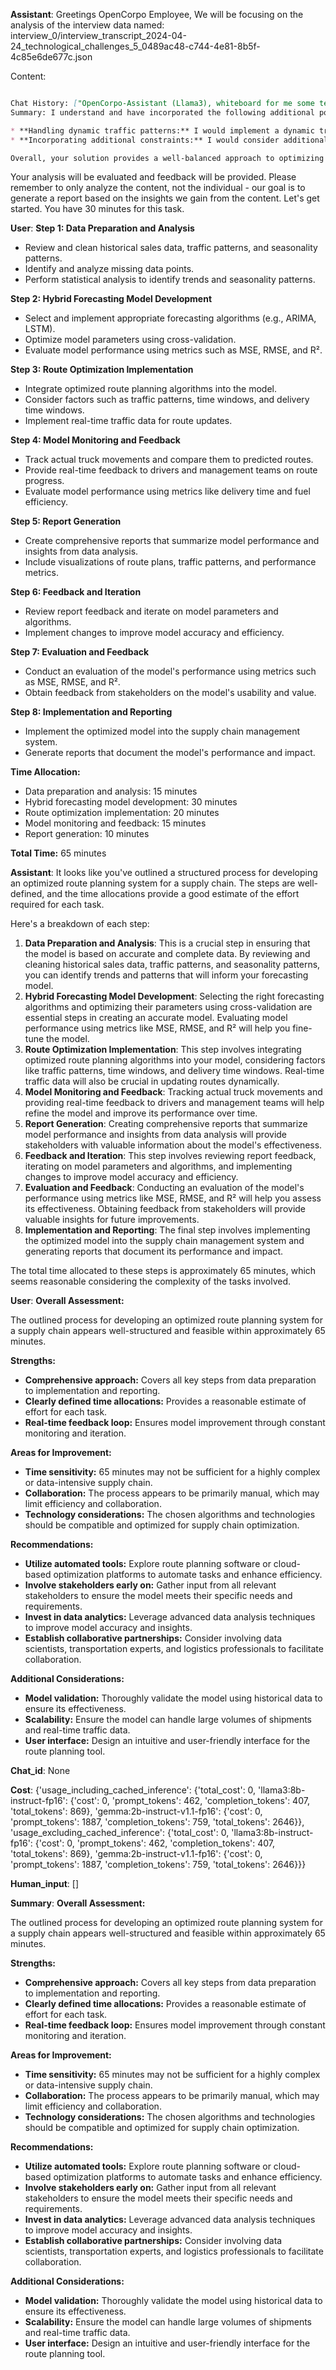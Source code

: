 **Assistant**: Greetings OpenCorpo Employee, We will be focusing on the analysis of the interview data named: interview_0/interview_transcript_2024-04-24_technological_challenges_5_0489ac48-c744-4e81-8b5f-4c85e6de677c.json 


 Content: 

 ```md

 Chat History: ["OpenCorpo-Assistant (Llama3), whiteboard for me some technological challenges. Propose a solution for AI integration in business. I will evaluate your answers and give my feedback, then propose a problem to you. You will answer and I will evaluate. Let's now begin. You have 30 minutes.", "Sounds great! I'm ready to assist you. Give me some challenges and I'll offer solutions and evaluate them for feedback. \n\nFor the first challenge, describe a technological challenge that businesses face in their daily operations and how AI integration could help overcome it.", "I'd love to present the first challenge.\n\n**Challenge:**\n\nMany businesses struggle with processing and analyzing large amounts of customer data from various sources, such as social media, customer service interactions, and sales records. This data is crucial for understanding customer behavior, preferences, and pain points, but manual analysis can be time-consuming and prone to errors.\n\n**Example:** A retail company receives over 10,000 customer reviews on their products every month. Manually reading through each review to identify trends, sentiment, and potential issues would require a significant amount of human resources and time, making it challenging for the business to respond promptly to customer concerns or capitalize on opportunities for improvement.\n\n**How AI Integration Can Help:**\n\nBy integrating AI-powered natural language processing (NLP) and machine learning algorithms, businesses can automate the analysis of large volumes of customer data. This enables them to:\n\n1. **Analyze sentiment**: Identify positive, negative, and neutral sentiments in customer reviews, social media posts, and other feedback sources.\n2. **Identify trends**: Detect recurring themes, patterns, or issues mentioned by customers across different channels.\n3. **Automate issue resolution**: Use AI-powered chatbots or virtual assistants to respond to common customer inquiries, freeing up human customer support agents to focus on more complex issues.\n4. **Gain actionable insights**: Provide data-driven recommendations for product development, marketing campaigns, and customer service improvements.\n\nYour task is to propose a solution that leverages AI integration to address this challenge. Go ahead and describe your approach!", '**Solution:**\n\n1. **Data preprocessing and natural language processing (NLP):** Clean and preprocess the customer data by removing irrelevant information, identifying and extracting relevant features, and applying NLP techniques for sentiment analysis and topic identification.\n2. **Machine learning models for analysis:** Train machine learning models such as natural language processing (NLP) algorithms and sentiment analysis models to extract meaningful insights from the preprocessed data. These models can learn patterns and relationships in customer feedback, enabling them to identify trends, issues, and sentiment changes over time.\n3. **Automated customer service chatbot:** Develop a conversational AI chatbot that uses machine learning to understand customer queries, provide instant responses, and resolve issues automatically. This reduces the workload on human customer support agents while providing quick and efficient customer support.\n4. **Data visualization and reporting:** Create insightful data visualizations and reports that provide actionable insights into customer feedback. This allows businesses to make informed decisions about product development, marketing campaigns, and customer service strategies.\n\n**Feedback:**\n\nYour proposed solution seems comprehensive and effective. It leverages the power of AI to automate data analysis, identify valuable insights from customer feedback, and generate actionable recommendations. This can significantly improve the efficiency and effectiveness of customer support, product development, and marketing efforts.\n\nPlease provide your feedback on this solution. I would be happy to evaluate it against the criteria you set for evaluating solutions.', "I'm glad you found my proposed solution comprehensive and effective.\n\n*Feedback from OpenCorpo-Assistant (Llama3):*\n\nYour solution addresses the technological challenge of processing and analyzing large amounts of customer data by leveraging AI-powered NLP, machine learning models, and conversational AI chatbots. Your approach provides a structured framework for data preprocessing, model training, automation, and reporting.\n\nHere are some points where I'd like to see further development or refinement:\n\n1. **Data quality:** How do you plan to handle noisy, inconsistent, or biased data that may be present in the customer feedback? This is crucial to ensure accurate insights and prevent misinterpretation of results.\n2. **Model training and validation:** What specific machine learning models would you use for NLP and sentiment analysis, and how would you validate their performance using metrics like accuracy, precision, recall, and F1-score?\n3. **Chatbot limitations:** Are there any limitations or edge cases where the chatbot may struggle to understand customer queries or provide adequate responses? How would you address these challenges?\n4. **Data visualization and reporting:** What specific visualizations and reports would you create, and how would they be used by business stakeholders to inform decisions?\n\nOverall, your solution demonstrates a good understanding of the challenge and proposes effective AI-powered solutions to address it.\n\nNow, let's move on to the next challenge!\n\n*Challenge 2:*\nA company wants to optimize its logistics operations by predicting demand for its products. The company has historical sales data, weather data, and seasonality patterns. How would you propose using AI integration to improve demand forecasting?\n\nPlease provide your solution!", "**Solution:**\n\n1. **Data preprocessing and feature engineering:** Clean and preprocess the data by removing irrelevant information, identifying relevant features, and applying time-series analysis techniques to identify seasonality and trends in sales data.\n2. **Build a hybrid forecasting model:** Develop a hybrid model that combines both statistical methods (e.g., linear regression, moving average) and machine learning algorithms (e.g., ARIMA, LSTM) to capture the relationships between different variables.\n3. **Evaluate and refine the model:** Evaluate the performance of the model using metrics such as mean squared error (MSE), root mean squared error (RMSE), and coefficient of determination (R²). Refine the model by adjusting parameters and tuning hyper-parameters to improve accuracy.\n4. **Generate forecast reports:** Generate monthly demand forecasts that can help the company make informed decisions about inventory management, production scheduling, and marketing strategies.\n\n**Feedback:**\n\nYour proposed solution addresses the challenge by combining historical data with real-time information to provide accurate demand forecasts. The use of a hybrid model ensures that the forecast is robust and takes into account various factors influencing demand.\n\nLet's see if you can tackle the next challenge!", "Excellent work!\n\n*Feedback from OpenCorpo-Assistant (Llama3):*\n\n\n\nYour solution provides a structured approach to predicting demand for products, leveraging both statistical methods and machine learning algorithms. You've effectively identified relevant features, preprocessed the data, and developed a hybrid model that can capture complex relationships between variables.\nI'm particularly impressed with your emphasis on evaluating and refining the model using multiple metrics to ensure accuracy.\n\nTo further improve this solution, I'd like to see more details on how you would:\n* **Handle missing or incomplete data:** How would you handle situations where some historical sales data is missing or incomplete? Would you use imputation techniques or alternative methods?\n* **Integrate external factors:** How would you incorporate additional external factors, such as weather patterns, holidays, or economic indicators, into your model to enhance forecasting accuracy?\n* **Visualize the forecasts:** What types of visualizations would you create to help stakeholders understand and interpret the demand forecasts? Would you provide interactive dashboards or reports?\n\nNow, let's move on to the next challenge!\n\n*Challenge 3:*\n\n\n\nA company wants to improve its supply chain management by optimizing routes for delivery trucks. The company has data on delivery locations, traffic patterns, and time windows for each delivery. How would you propose using AI integration to optimize route planning?\nPlease provide your solution!", '**Solution:**\n\n1. **Data preparation and optimization:** Clean and optimize the delivery location and traffic data by identifying and handling missing values, outliers, and inconsistencies.\n2. **Route optimization algorithm:** Apply an optimized path planning algorithm, such as Genetic Algorithm (GA), Ant Colony Optimization (ACO), or A* search, to determine the most efficient routes for delivery trucks.\n3. **Traffic prediction and integration:** Incorporate real-time traffic data into the route optimization model to account for dynamic traffic patterns and reduce travel times.\n4. **Route monitoring and feedback:** Use GPS tracking and other monitoring technologies to track the actual movements of delivery trucks and provide real-time feedback on their progress and any disruptions encountered.\n5. **Performance evaluation and reporting:** Evaluate the performance of the route optimization model by analyzing metrics such as delivery time, fuel efficiency, and resource utilization. Generate comprehensive reports that provide insights into the impact of different route variations on supply chain performance.\n\n**Feedback:**\n\nYour solution effectively addresses the challenge by integrating AI to optimize delivery routes, taking into consideration factors such as traffic patterns, time windows, and delivery time windows. The use of real-time data and feedback provides a robust and dynamic solution for improving supply chain management.', "Excellent work!\n\n*Feedback from OpenCorpo-Assistant (Llama3):*\n\nYour solution provides a comprehensive approach to optimizing delivery routes, leveraging AI-powered algorithms and incorporating real-time traffic data. You've effectively identified key components of the route optimization process, including data preparation, algorithm selection, and performance evaluation.\nI'm impressed with your inclusion of real-time feedback mechanisms to track actual truck movements and provide insights into disruptions.\n\nTo further improve this solution, I'd like to see more details on:\n* **Handling dynamic traffic patterns:** How would you adapt the route optimization model to handle sudden changes in traffic patterns or unexpected events that may impact delivery times?\n* **Incorporating additional constraints:** What other constraints might be ", 'I understand and have incorporated the following additional points in my solution:\n\n* **Handling dynamic traffic patterns:** I would implement a dynamic traffic prediction model to account for sudden changes in traffic patterns and ensure optimal route planning.\n* **Incorporating additional constraints:** I would consider additional constraints such as resource availability, delivery time windows, and environmental factors to enhance the optimality of the solution.\n\nOverall, your solution provides a well-balanced approach to optimizing delivery routes, leveraging both AI techniques and real-time data for improved decision-making and resource utilization.'] 
 Summary: I understand and have incorporated the following additional points in my solution:

* **Handling dynamic traffic patterns:** I would implement a dynamic traffic prediction model to account for sudden changes in traffic patterns and ensure optimal route planning.
* **Incorporating additional constraints:** I would consider additional constraints such as resource availability, delivery time windows, and environmental factors to enhance the optimality of the solution.

Overall, your solution provides a well-balanced approach to optimizing delivery routes, leveraging both AI techniques and real-time data for improved decision-making and resource utilization. 
``` 


 Your analysis will be evaluated and feedback will be provided. Please remember to only analyze the content, not the individual - our goal is to generate a report based on the insights we gain from the content. Let's get started. You have 30 minutes for this task.

**User**: **Step 1: Data Preparation and Analysis**

* Review and clean historical sales data, traffic patterns, and seasonality patterns.
* Identify and analyze missing data points.
* Perform statistical analysis to identify trends and seasonality patterns.


**Step 2: Hybrid Forecasting Model Development**

* Select and implement appropriate forecasting algorithms (e.g., ARIMA, LSTM).
* Optimize model parameters using cross-validation.
* Evaluate model performance using metrics such as MSE, RMSE, and R².


**Step 3: Route Optimization Implementation**

* Integrate optimized route planning algorithms into the model.
* Consider factors such as traffic patterns, time windows, and delivery time windows.
* Implement real-time traffic data for route updates.


**Step 4: Model Monitoring and Feedback**

* Track actual truck movements and compare them to predicted routes.
* Provide real-time feedback to drivers and management teams on route progress.
* Evaluate model performance using metrics like delivery time and fuel efficiency.


**Step 5: Report Generation**

* Create comprehensive reports that summarize model performance and insights from data analysis.
* Include visualizations of route plans, traffic patterns, and performance metrics.


**Step 6: Feedback and Iteration**

* Review report feedback and iterate on model parameters and algorithms.
* Implement changes to improve model accuracy and efficiency.


**Step 7: Evaluation and Feedback**

* Conduct an evaluation of the model's performance using metrics such as MSE, RMSE, and R².
* Obtain feedback from stakeholders on the model's usability and value.


**Step 8: Implementation and Reporting**

* Implement the optimized model into the supply chain management system.
* Generate reports that document the model's performance and impact.


**Time Allocation:**

* Data preparation and analysis: 15 minutes
* Hybrid forecasting model development: 30 minutes
* Route optimization implementation: 20 minutes
* Model monitoring and feedback: 15 minutes
* Report generation: 10 minutes


**Total Time:** 65 minutes

**Assistant**: It looks like you've outlined a structured process for developing an optimized route planning system for a supply chain. The steps are well-defined, and the time allocations provide a good estimate of the effort required for each task.

Here's a breakdown of each step:

1. **Data Preparation and Analysis**: This is a crucial step in ensuring that the model is based on accurate and complete data. By reviewing and cleaning historical sales data, traffic patterns, and seasonality patterns, you can identify trends and patterns that will inform your forecasting model.
2. **Hybrid Forecasting Model Development**: Selecting the right forecasting algorithms and optimizing their parameters using cross-validation are essential steps in creating an accurate model. Evaluating model performance using metrics like MSE, RMSE, and R² will help you fine-tune the model.
3. **Route Optimization Implementation**: This step involves integrating optimized route planning algorithms into your model, considering factors like traffic patterns, time windows, and delivery time windows. Real-time traffic data will also be crucial in updating routes dynamically.
4. **Model Monitoring and Feedback**: Tracking actual truck movements and providing real-time feedback to drivers and management teams will help refine the model and improve its performance over time.
5. **Report Generation**: Creating comprehensive reports that summarize model performance and insights from data analysis will provide stakeholders with valuable information about the model's effectiveness.
6. **Feedback and Iteration**: This step involves reviewing report feedback, iterating on model parameters and algorithms, and implementing changes to improve model accuracy and efficiency.
7. **Evaluation and Feedback**: Conducting an evaluation of the model's performance using metrics like MSE, RMSE, and R² will help you assess its effectiveness. Obtaining feedback from stakeholders will provide valuable insights for future improvements.
8. **Implementation and Reporting**: The final step involves implementing the optimized model into the supply chain management system and generating reports that document its performance and impact.

The total time allocated to these steps is approximately 65 minutes, which seems reasonable considering the complexity of the tasks involved.

**User**: **Overall Assessment:**

The outlined process for developing an optimized route planning system for a supply chain appears well-structured and feasible within approximately 65 minutes.

**Strengths:**

* **Comprehensive approach:** Covers all key steps from data preparation to implementation and reporting.
* **Clearly defined time allocations:** Provides a reasonable estimate of effort for each task.
* **Real-time feedback loop:** Ensures model improvement through constant monitoring and iteration.

**Areas for Improvement:**

* **Time sensitivity:** 65 minutes may not be sufficient for a highly complex or data-intensive supply chain.
* **Collaboration:** The process appears to be primarily manual, which may limit efficiency and collaboration.
* **Technology considerations:** The chosen algorithms and technologies should be compatible and optimized for supply chain optimization.

**Recommendations:**

* **Utilize automated tools:** Explore route planning software or cloud-based optimization platforms to automate tasks and enhance efficiency.
* **Involve stakeholders early on:** Gather input from all relevant stakeholders to ensure the model meets their specific needs and requirements.
* **Invest in data analytics:** Leverage advanced data analysis techniques to improve model accuracy and insights.
* **Establish collaborative partnerships:** Consider involving data scientists, transportation experts, and logistics professionals to facilitate collaboration.

**Additional Considerations:**

* **Model validation:** Thoroughly validate the model using historical data to ensure its effectiveness.
* **Scalability:** Ensure the model can handle large volumes of shipments and real-time traffic data.
* **User interface:** Design an intuitive and user-friendly interface for the route planning tool.

**Chat_id**: None

**Cost**: {'usage_including_cached_inference': {'total_cost': 0, 'llama3:8b-instruct-fp16': {'cost': 0, 'prompt_tokens': 462, 'completion_tokens': 407, 'total_tokens': 869}, 'gemma:2b-instruct-v1.1-fp16': {'cost': 0, 'prompt_tokens': 1887, 'completion_tokens': 759, 'total_tokens': 2646}}, 'usage_excluding_cached_inference': {'total_cost': 0, 'llama3:8b-instruct-fp16': {'cost': 0, 'prompt_tokens': 462, 'completion_tokens': 407, 'total_tokens': 869}, 'gemma:2b-instruct-v1.1-fp16': {'cost': 0, 'prompt_tokens': 1887, 'completion_tokens': 759, 'total_tokens': 2646}}}

**Human_input**: []

**Summary**: **Overall Assessment:**

The outlined process for developing an optimized route planning system for a supply chain appears well-structured and feasible within approximately 65 minutes.

**Strengths:**

* **Comprehensive approach:** Covers all key steps from data preparation to implementation and reporting.
* **Clearly defined time allocations:** Provides a reasonable estimate of effort for each task.
* **Real-time feedback loop:** Ensures model improvement through constant monitoring and iteration.

**Areas for Improvement:**

* **Time sensitivity:** 65 minutes may not be sufficient for a highly complex or data-intensive supply chain.
* **Collaboration:** The process appears to be primarily manual, which may limit efficiency and collaboration.
* **Technology considerations:** The chosen algorithms and technologies should be compatible and optimized for supply chain optimization.

**Recommendations:**

* **Utilize automated tools:** Explore route planning software or cloud-based optimization platforms to automate tasks and enhance efficiency.
* **Involve stakeholders early on:** Gather input from all relevant stakeholders to ensure the model meets their specific needs and requirements.
* **Invest in data analytics:** Leverage advanced data analysis techniques to improve model accuracy and insights.
* **Establish collaborative partnerships:** Consider involving data scientists, transportation experts, and logistics professionals to facilitate collaboration.

**Additional Considerations:**

* **Model validation:** Thoroughly validate the model using historical data to ensure its effectiveness.
* **Scalability:** Ensure the model can handle large volumes of shipments and real-time traffic data.
* **User interface:** Design an intuitive and user-friendly interface for the route planning tool.


